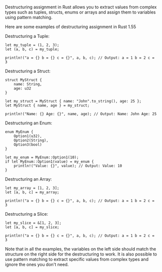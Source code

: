 Destructuring assignment in Rust allows you to extract values from complex types such as tuples, structs, enums or arrays and assign them to variables using pattern matching.

Here are some examples of destructuring assignment in Rust 1.55

Destructuring a Tuple:

```
let my_tuple = (1, 2, 3);
let (a, b, c) = my_tuple;

println!("a = {} b = {} c = {}", a, b, c); // Output: a = 1 b = 2 c = 3
```

Destructuring a Struct:

```
struct MyStruct {
    name: String,
    age: u32
}

let my_struct = MyStruct { name: "John".to_string(), age: 25 };
let MyStruct { name, age } = my_struct;

println!("Name: {} Age: {}", name, age); // Output: Name: John Age: 25
```

Destructuring an Enum:

```
enum MyEnum {
    Option1(u32),
    Option2(String),
    Option3(bool)
}

let my_enum = MyEnum::Option1(10);
if let MyEnum::Option1(value) = my_enum {
    println!("Value: {}", value); // Output: Value: 10
}
```

Destructuring an Array:

```
let my_array = [1, 2, 3];
let [a, b, c] = my_array;

println!("a = {} b = {} c = {}", a, b, c); // Output: a = 1 b = 2 c = 3
```

Destructuring a Slice:

```
let my_slice = &[1, 2, 3];
let [a, b, c] = my_slice;

println!("a = {} b = {} c = {}", a, b, c); // Output: a = 1 b = 2 c = 3
```


Note that in all the examples, the variables on the left side should match the structure on the right side for the destructuring to work. It is also possible to use pattern matching to extract specific values from complex types and ignore the ones you don't need.
